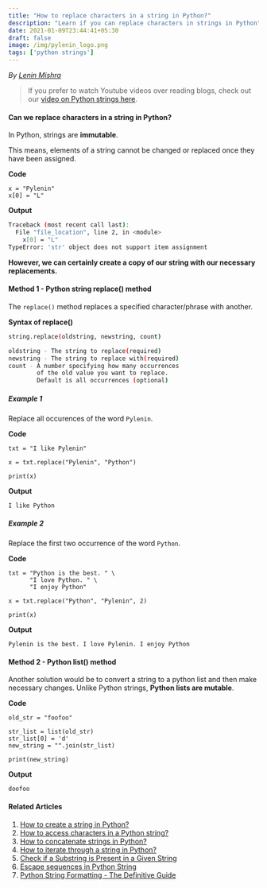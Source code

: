 ```yaml
---
title: "How to replace characters in a string in Python?"
description: "Learn if you can replace characters in strings in Python"
date: 2021-01-09T23:44:41+05:30
draft: false
image: /img/pylenin_logo.png
tags: ['python strings']
---
```

<div class="sharethis-inline-follow-buttons"></div>

*By [Lenin Mishra](https://www.pylenin.com/authors/#lenin-mishra)*

> If you prefer to watch Youtube videos over reading blogs, check out our [video on Python strings here](https://youtu.be/MXdNMo_f95I). 

#### Can we replace characters in a string in Python?

In Python, strings are **immutable**.

This means, elements of a string cannot be changed or replaced once they have been assigned.

**Code**
```python3
x = "Pylenin"
x[0] = "L"
```

**Output**
```bash
Traceback (most recent call last):
  File "file_location", line 2, in <module>
    x[0] = "L"
TypeError: 'str' object does not support item assignment
```

**However, we can certainly create a copy of our string with our necessary replacements.**

#### Method 1 - Python string replace() method

The `replace()` method replaces a specified character/phrase with another.

**Syntax of replace()**
```bash
string.replace(oldstring, newstring, count)

oldstring - The string to replace(required)
newstring - The string to replace with(required)
count - A number specifying how many occurrences 
        of the old value you want to replace. 
        Default is all occurrences (optional)
```

##### Example 1

Replace all occurences of the word `Pylenin`.

**Code**

```python3
txt = "I like Pylenin"

x = txt.replace("Pylenin", "Python")

print(x)
```

**Output**

```python3
I like Python
```

##### Example 2

Replace the first two occurrence of the word `Python`.

**Code**

```python3
txt = "Python is the best. " \
      "I love Python. " \
      "I enjoy Python"

x = txt.replace("Python", "Pylenin", 2)

print(x)
```

**Output**

```python3
Pylenin is the best. I love Pylenin. I enjoy Python
```

#### Method 2 - Python list() method

Another solution would be to convert a string to a python list and then make necessary changes. 
Unlike Python strings, **Python lists are mutable**.

**Code**

```python3
old_str = "foofoo"

str_list = list(old_str)
str_list[0] = 'd'
new_string = "".join(str_list)

print(new_string)
```

**Output**

```python3
doofoo
```

#### Related Articles

1. [How to create a string in Python?](https://www.pylenin.com/blogs/create-string-python/)
2. [How to access characters in a Python string?](https://www.pylenin.com/blogs/access-characters-in-string/)
3. [How to concatenate strings in Python?](https://www.pylenin.com/blogs/concatenate-strings-in-python/)
4. [How to iterate through a string in Python?](https://www.pylenin.com/blogs/iterating-through-python-string/)
5. [Check if a Substring is Present in a Given String](https://www.pylenin.com/blogs/check-substring-in-a-string-python/)
6. [Escape sequences in Python String](https://www.pylenin.com/blogs/escape-sequences-python-string/)
7. [Python String Formatting - The Definitive Guide](https://www.pylenin.com/blogs/python-string-formatting/)